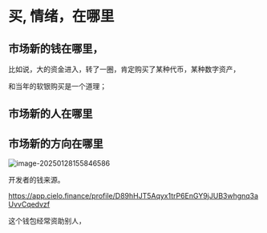 # 买, 情绪，在哪里



## 市场新的钱在哪里，



  比如说，大的资金进入，转了一圈，肯定购买了某种代币，某种数字资产，

和当年的软银购买是一个道理；





## 市场新的人在哪里





## 市场新的方向在哪里





![image-20250128155846586](./${img}/image-20250128155846586.png)

开发者的钱来源。

https://app.cielo.finance/profile/D89hHJT5Aqyx1trP6EnGY9jJUB3whgnq3aUvvCqedvzf

这个钱包经常资助别人，

